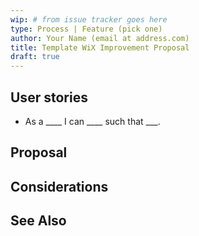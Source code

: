 ```yaml
---
wip: # from issue tracker goes here
type: Process | Feature (pick one)
author: Your Name (email at address.com)
title: Template WiX Improvement Proposal
draft: true
---
```


## User stories

* As a ____ I can ____ such that ___.


## Proposal


## Considerations


## See Also
